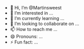 - 👋 Hi, I’m @Martinsweest
- 👀 I’m interested in ...
- 🌱 I’m currently learning ...
- 💞️ I’m looking to collaborate on ...
- 📫 How to reach me ...
- 😄 Pronouns: ...
- ⚡ Fun fact: ...

<!---
Martinsweest/Martinsweest is a ✨ special ✨ repository because its `README.md` (this file) appears on your GitHub profile.
You can click the Preview link to take a look at your changes.
--->

